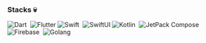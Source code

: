 <!-- ## Hi there 👋


**codeZe-us/codeZe-us** is a ✨ _special_ ✨ repository because its `README.md` (this file) appears on your GitHub profile.

Here are some ideas to get you started:

- 🔭 I’m currently working on ...
- 🌱 I’m currently learning ...
- 👯 I’m looking to collaborate on ...
- 🤔 I’m looking for help with ...
- 💬 Ask me about ...
- 📫 How to reach me: ...
- 😄 Pronouns: ...
- ⚡ Fun fact: ...
-->

 ### Stacks 💀
![Dart](https://img.shields.io/badge/Dart-05122A?style=flat&logo=dart)&nbsp;
![Flutter](https://img.shields.io/badge/Flutter-02569B?style=flat&logo=flutter)
![Swift](https://img.shields.io/badge/-Swift-05122A?style=flat&logo=Swift)&nbsp;
![SwiftUI](https://img.shields.io/badge/SwiftUI-000000?style=flat&logo=swift)
![Kotlin](https://img.shields.io/badge/Kotlin-000000?style=flat&logo=kotlin)&nbsp;
![JetPack Compose](https://img.shields.io/badge/JetpackCompose-000000?style=flat&logo=jetpackcompose)&nbsp;
![Firebase](https://img.shields.io/badge/firebase-ffca28?style=flat&logo=firebase)&nbsp;
![Golang](https://img.shields.io/badge/golang-ffca28?style=flat&logo=golang)&nbsp;
<br/> 
